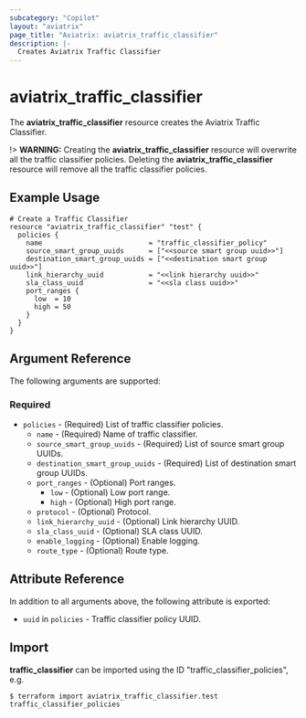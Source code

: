 ```yaml
---
subcategory: "Copilot"
layout: "aviatrix"
page_title: "Aviatrix: aviatrix_traffic_classifier"
description: |-
  Creates Aviatrix Traffic Classifier
---
```


# aviatrix_traffic_classifier

The **aviatrix_traffic_classifier** resource creates the Aviatrix Traffic Classifier.

!> **WARNING:** Creating the **aviatrix_traffic_classifier** resource will overwrite all the traffic classifier policies. Deleting the **aviatrix_traffic_classifier** resource will remove all the traffic classifier policies.

## Example Usage

```hcl
# Create a Traffic Classifier
resource "aviatrix_traffic_classifier" "test" { 
  policies {
    name                          = "traffic_classifier_policy"
    source_smart_group_uuids      = ["<<source smart group uuid>>"]
    destination_smart_group_uuids = ["<<destination smart group uuid>>"]
    link_hierarchy_uuid           = "<<link hierarchy uuid>>"
    sla_class_uuid                = "<<sla class uuid>>"
    port_ranges {
      low  = 10
      high = 50
    }
  }
}
```

## Argument Reference

The following arguments are supported:

### Required
* `policies` - (Required) List of traffic classifier policies.
  * `name` - (Required) Name of traffic classifier.
  * `source_smart_group_uuids` - (Required) List of source smart group UUIDs.
  * `destination_smart_group_uuids` - (Required) List of destination smart group UUIDs.
  * `port_ranges` - (Optional) Port ranges.
    * `low` - (Optional) Low port range.
    * `high` - (Optional) High port range.
  * `protocol` - (Optional) Protocol.
  * `link_hierarchy_uuid` - (Optional) Link hierarchy UUID.
  * `sla_class_uuid` - (Optional) SLA class UUID.
  * `enable_logging` - (Optional) Enable logging. 
  * `route_type` - (Optional) Route type.

## Attribute Reference

In addition to all arguments above, the following attribute is exported:

* `uuid` in `policies` - Traffic classifier policy UUID.

## Import

**traffic_classifier** can be imported using the ID "traffic_classifier_policies", e.g.

```
$ terraform import aviatrix_traffic_classifier.test traffic_classifier_policies
```
